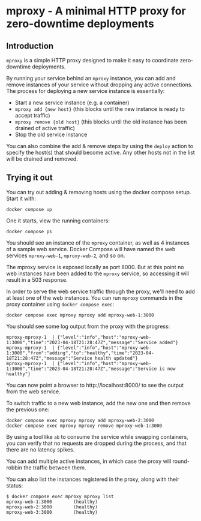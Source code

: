 # mproxy - A minimal HTTP proxy for zero-downtime deployments

## Introduction

`mproxy` is a simple HTTP proxy designed to make it easy to coordinate
zero-downtime deployments.

By running your service behind an `mproxy` instance, you can add and remove
instances of your service without dropping any active connections. The process
for deploying a new service instance is essentially:

- Start a new service instance (e.g. a container)
- `mproxy add {new host}` (this blocks until the new instance is ready to accept
  traffic)
- `mproxy remove {old host}` (this blocks until the old instance has
  been drained of active traffic)
- Stop the old service instance

You can also combine the add & remove steps by using the `deploy` action to
specify the host(s) that should become active. Any other hosts not in the list
will be drained and removed.

## Trying it out

You can try out adding & removing hosts using the docker compose setup. Start it
with:

    docker compose up

One it starts, view the running containers:

    docker compose ps

You should see an instance of the `mproxy` container, as well as 4 instances of
a sample web service. Docker Compose will have named the web services
`mproxy-web-1`, `mproxy-web-2`, and so on.

The mproxy service is exposed locally as port 8000. But at this point no web
instances have been added to the `mproxy` service, so accessing it will result
in a 503 response.

In order to serve the web service traffic through the proxy, we'll need to add
at least one of the web instances. You can run `mproxy` commands in the proxy
container using `docker compose exec`:

    docker compose exec mproxy mproxy add mproxy-web-1:3000

You should see some log output from the proxy with the progress:

    mproxy-mproxy-1  | {"level":"info","host":"mproxy-web-1:3000","time":"2023-04-18T21:28:47Z","message":"Service added"}
    mproxy-mproxy-1  | {"level":"info","host":"mproxy-web-1:3000","from":"adding","to":"healthy","time":"2023-04-18T21:28:47Z","message":"Service health updated"}
    mproxy-mproxy-1  | {"level":"info","host":"mproxy-web-1:3000","time":"2023-04-18T21:28:47Z","message":"Service is now healthy"}

You can now point a browser to http://localhost:8000/ to see the output from the web service.

To switch traffic to a new web instance, add the new one and then remove the
previous one:

    docker compose exec mproxy mproxy add mproxy-web-2:3000
    docker compose exec mproxy mproxy remove mproxy-web-1:3000

By using a tool like `ab` to consume the service while swapping containers, you
can verify that no requests are dropped during the process, and that there are
no latency spikes.

You can add multiple active instances, in which case the proxy will round-robbin
the traffic between them.

You can also list the instances registered in the proxy, along with their status:

    $ docker compose exec mproxy mproxy list
    mproxy-web-1:3000        (healthy)
    mproxy-web-2:3000        (healthy)
    mproxy-web-3:3000        (healthy)
